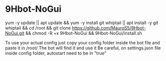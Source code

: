 # 9Hbot-NoGui
yum -y update || apt update && yum -y install git whiptail || apt install -y git whiptail && cd /root && git clone https://github.com/MauroS5/9Hbot-NoGui.git && chmod -R +x 9Hbot-NoGui && 9Hbot-NoGui/install.sh

To use your actual config just copy your config folder inside the bot file and paste it in /root/
The bot will find it and use it
Be careful, on settings.json file inside config folder, autostart need to be in "true"
